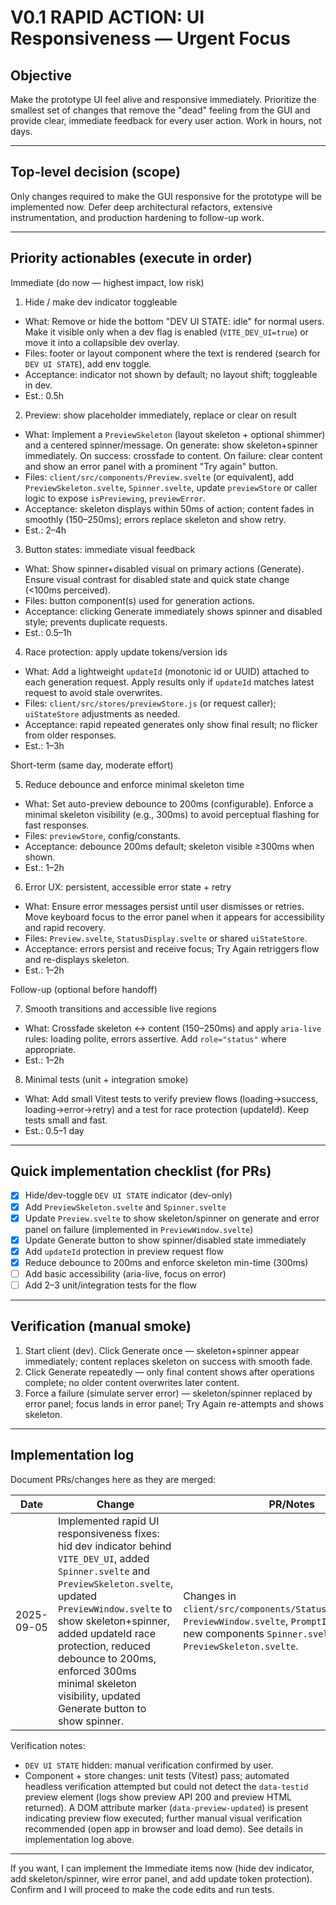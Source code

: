# V0.1 RAPID ACTION: UI Responsiveness — Urgent Focus

## Objective

Make the prototype UI feel alive and responsive immediately. Prioritize the smallest set of changes that remove the "dead" feeling from the GUI and provide clear, immediate feedback for every user action. Work in hours, not days.

---

## Top-level decision (scope)

Only changes required to make the GUI responsive for the prototype will be implemented now. Defer deep architectural refactors, extensive instrumentation, and production hardening to follow-up work.

---

## Priority actionables (execute in order)

Immediate (do now — highest impact, low risk)

1. Hide / make dev indicator toggleable

- What: Remove or hide the bottom "DEV UI STATE: idle" for normal users. Make it visible only when a dev flag is enabled (`VITE_DEV_UI=true`) or move it into a collapsible dev overlay.
- Files: footer or layout component where the text is rendered (search for `DEV UI STATE`), add env toggle.
- Acceptance: indicator not shown by default; no layout shift; toggleable in dev.
- Est.: 0.5h

2. Preview: show placeholder immediately, replace or clear on result

- What: Implement a `PreviewSkeleton` (layout skeleton + optional shimmer) and a centered spinner/message. On generate: show skeleton+spinner immediately. On success: crossfade to content. On failure: clear content and show an error panel with a prominent "Try again" button.
- Files: `client/src/components/Preview.svelte` (or equivalent), add `PreviewSkeleton.svelte`, `Spinner.svelte`, update `previewStore` or caller logic to expose `isPreviewing`, `previewError`.
- Acceptance: skeleton displays within 50ms of action; content fades in smoothly (150–250ms); errors replace skeleton and show retry.
- Est.: 2–4h

3. Button states: immediate visual feedback

- What: Show spinner+disabled visual on primary actions (Generate). Ensure visual contrast for disabled state and quick state change (<100ms perceived).
- Files: button component(s) used for generation actions.
- Acceptance: clicking Generate immediately shows spinner and disabled style; prevents duplicate requests.
- Est.: 0.5–1h

4. Race protection: apply update tokens/version ids

- What: Add a lightweight `updateId` (monotonic id or UUID) attached to each generation request. Apply results only if `updateId` matches latest request to avoid stale overwrites.
- Files: `client/src/stores/previewStore.js` (or request caller); `uiStateStore` adjustments as needed.
- Acceptance: rapid repeated generates only show final result; no flicker from older responses.
- Est.: 1–3h

Short-term (same day, moderate effort)

5. Reduce debounce and enforce minimal skeleton time

- What: Set auto-preview debounce to 200ms (configurable). Enforce a minimal skeleton visibility (e.g., 300ms) to avoid perceptual flashing for fast responses.
- Files: `previewStore`, config/constants.
- Acceptance: debounce 200ms default; skeleton visible ≥300ms when shown.
- Est.: 1–2h

6. Error UX: persistent, accessible error state + retry

- What: Ensure error messages persist until user dismisses or retries. Move keyboard focus to the error panel when it appears for accessibility and rapid recovery.
- Files: `Preview.svelte`, `StatusDisplay.svelte` or shared `uiStateStore`.
- Acceptance: errors persist and receive focus; Try Again retriggers flow and re-displays skeleton.
- Est.: 1–2h

Follow-up (optional before handoff)

7. Smooth transitions and accessible live regions

- What: Crossfade skeleton ↔ content (150–250ms) and apply `aria-live` rules: loading polite, errors assertive. Add `role="status"` where appropriate.
- Est.: 1–2h

8. Minimal tests (unit + integration smoke)

- What: Add small Vitest tests to verify preview flows (loading→success, loading→error→retry) and a test for race protection (updateId). Keep tests small and fast.
- Est.: 0.5–1 day

---

## Quick implementation checklist (for PRs)

- [x] Hide/dev-toggle `DEV UI STATE` indicator (dev-only)
- [x] Add `PreviewSkeleton.svelte` and `Spinner.svelte`
- [x] Update `Preview.svelte` to show skeleton/spinner on generate and error panel on failure (implemented in `PreviewWindow.svelte`)
- [x] Update Generate button to show spinner/disabled state immediately
- [x] Add `updateId` protection in preview request flow
- [x] Reduce debounce to 200ms and enforce skeleton min-time (300ms)
- [ ] Add basic accessibility (aria-live, focus on error)
- [ ] Add 2–3 unit/integration tests for the flow

---

## Verification (manual smoke)

1. Start client (dev). Click Generate once — skeleton+spinner appear immediately; content replaces skeleton on success with smooth fade.
2. Click Generate repeatedly — only final content shows after operations complete; no older content overwrites later content.
3. Force a failure (simulate server error) — skeleton/spinner replaced by error panel; focus lands in error panel; Try Again re-attempts and shows skeleton.

---

## Implementation log

Document PRs/changes here as they are merged:

| Date       | Change                                                                                                                                                                                                                                                                                                                                           | PR/Notes                                                                                                                                                          |
| ---------- | ------------------------------------------------------------------------------------------------------------------------------------------------------------------------------------------------------------------------------------------------------------------------------------------------------------------------------------------------ | ----------------------------------------------------------------------------------------------------------------------------------------------------------------- |
| 2025-09-05 | Implemented rapid UI responsiveness fixes: hid dev indicator behind `VITE_DEV_UI`, added `Spinner.svelte` and `PreviewSkeleton.svelte`, updated `PreviewWindow.svelte` to show skeleton+spinner, added updateId race protection, reduced debounce to 200ms, enforced 300ms minimal skeleton visibility, updated Generate button to show spinner. | Changes in `client/src/components/StatusDisplay.svelte`, `PreviewWindow.svelte`, `PromptInput.svelte`, new components `Spinner.svelte`, `PreviewSkeleton.svelte`. |

Verification notes:

- `DEV UI STATE` hidden: manual verification confirmed by user.
- Component + store changes: unit tests (Vitest) pass; automated headless verification attempted but could not detect the `data-testid` preview element (logs show preview API 200 and preview HTML returned). A DOM attribute marker (`data-preview-updated`) is present indicating preview flow executed; further manual visual verification recommended (open app in browser and load demo). See details in implementation log above.

---

If you want, I can implement the Immediate items now (hide dev indicator, add skeleton/spinner, wire error panel, and add update token protection). Confirm and I will proceed to make the code edits and run tests.
